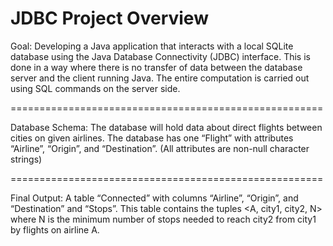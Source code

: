 

# JDBC Project Overview

Goal:
Developing a Java application that interacts with a local SQLite database using the Java Database Connectivity (JDBC) interface.  This is done in a way where there is no transfer of data between the database server and the client running Java. The entire computation is carried out using SQL commands on the server side.


======================================================


Database Schema:
The database will hold data about direct flights between cities on given airlines. The database has one “Flight” with attributes “Airline”, “Origin”, and “Destination”. (All attributes are non-null character strings)


======================================================


Final Output:
A table “Connected” with columns “Airline”, “Origin”, and “Destination” and “Stops”. This table contains the tuples <A, city1, city2, N> where N is the minimum number of stops needed to reach city2 from city1 by flights on airline A.
